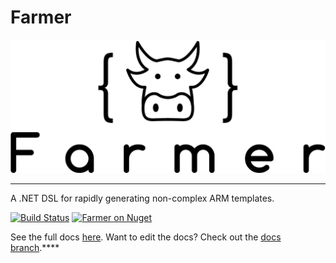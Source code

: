 # Farmer

![](Logo.png)
****
A .NET DSL for rapidly generating non-complex ARM templates.

[![Build Status](https://compositional-it.visualstudio.com/Farmer/_apis/build/status/CompositionalIT.farmer?branchName=master)](https://compositional-it.visualstudio.com/Farmer/_build/latest?definitionId=14&branchName=master)
[![Farmer on Nuget](https://buildstats.info/nuget/farmer)](https://www.nuget.org/packages/farmer/)

See the full docs [here](https://compositionalit.github.io/farmer). Want to edit the docs? Check out the [docs branch](https://github.com/CompositionalIT/farmer/tree/docs).****